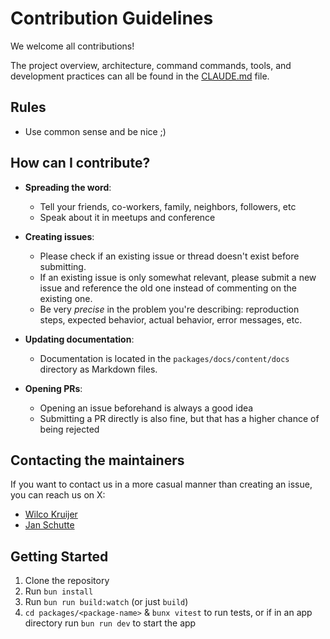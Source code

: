 # Contribution Guidelines

We welcome all contributions!

The project overview, architecture, command commands, tools, and development practices can all be
found in the [CLAUDE.md](CLAUDE.md) file.

## Rules

- Use common sense and be nice ;)

## How can I contribute?

- **Spreading the word**:
  - Tell your friends, co-workers, family, neighbors, followers, etc
  - Speak about it in meetups and conference

- **Creating issues**:
  - Please check if an existing issue or thread doesn't exist before submitting.
  - If an existing issue is only somewhat relevant, please submit a new issue and reference the old
    one instead of commenting on the existing one.
  - Be very _precise_ in the problem you're describing: reproduction steps, expected behavior,
    actual behavior, error messages, etc.

- **Updating documentation**:
  - Documentation is located in the `packages/docs/content/docs` directory as Markdown files.

- **Opening PRs**:
  - Opening an issue beforehand is always a good idea
  - Submitting a PR directly is also fine, but that has a higher chance of being rejected

## Contacting the maintainers

If you want to contact us in a more casual manner than creating an issue, you can reach us on X:

- [Wilco Kruijer](https://x.com/wilcokr)
- [Jan Schutte](https://x.com/jan_schutte)

## Getting Started

1. Clone the repository
1. Run `bun install`
1. Run `bun run build:watch` (or just `build`)
1. `cd packages/<package-name>` & `bunx vitest` to run tests, or if in an app directory run
   `bun run dev` to start the app
